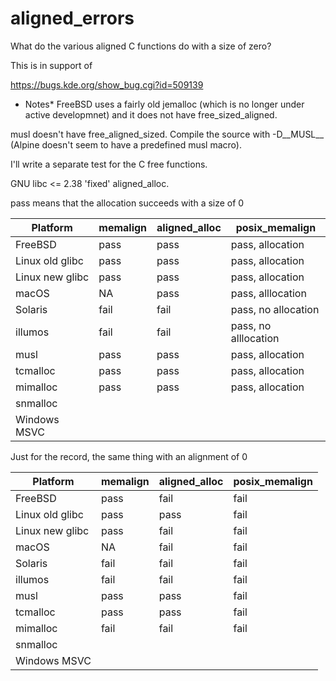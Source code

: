 # aligned_errors

What do the various aligned C functions do with a size of zero?

This is in support of

https://bugs.kde.org/show_bug.cgi?id=509139

* Notes*
FreeBSD uses a fairly old jemalloc (which is no longer under active developmnet)
and it does not have free_sized_aligned.

musl doesn't have free_aligned_sized. Compile the source with -D__MUSL__
(Alpine doesn't seem to have a predefined musl macro).

I'll write a separate test for the C free functions.

GNU libc <= 2.38 'fixed' aligned_alloc.

pass means that the allocation succeeds with a size of 0

| Platform        | memalign | aligned_alloc | posix_memalign       |
|-----------------|----------|---------------|----------------------|
| FreeBSD         | pass     | pass          | pass, allocation     |
| Linux old glibc | pass     | pass          | pass, allocation     |
| Linux new glibc | pass     | pass          | pass, allocation     |
| macOS           | NA       | pass          | pass, alllocation    |
| Solaris         | fail     | fail          | pass, no allocation  |
| illumos         | fail     | fail          | pass, no alllocation |
| musl            | pass     | pass          | pass, allocation     |
| tcmalloc        | pass     | pass          | pass, allocation     |
| mimalloc        | pass     | pass          | pass, allocation     |
| snmalloc        |          |               |                      |
| Windows MSVC    |          |               |                      |

Just for the record, the same thing with an alignment of 0

| Platform        | memalign | aligned_alloc | posix_memalign |
|-----------------|----------|---------------|----------------|
| FreeBSD         | pass     | fail          | fail           |
| Linux old glibc | pass     | pass          | fail           |
| Linux new glibc | pass     | fail          | fail           |
| macOS           | NA       | fail          | fail           |
| Solaris         | fail     | fail          | fail           |
| illumos         | fail     | fail          | fail           |
| musl            | pass     | pass          | fail           |
| tcmalloc        | pass     | pass          | fail           |
| mimalloc        | fail     | fail          | fail           |
| snmalloc        |          |               |                |
| Windows MSVC    |          |               |                |
